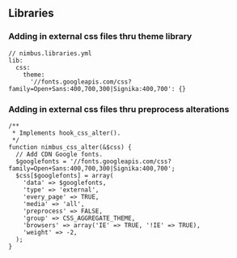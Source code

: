 ## Libraries

### Adding in external css files thru theme library

```
// nimbus.libraries.yml
lib:
  css:
    theme:
      '//fonts.googleapis.com/css?family=Open+Sans:400,700,300|Signika:400,700': {}
```   
      

### Adding in external css files thru preprocess alterations 

```
/**
 * Implements hook_css_alter().
 */
function nimbus_css_alter(&$css) {
  // Add CDN Google fonts.
  $googlefonts = '//fonts.googleapis.com/css?family=Open+Sans:400,700,300|Signika:400,700';
  $css[$googlefonts] = array(
    'data' => $googlefonts,
    'type' => 'external',
    'every_page' => TRUE,
    'media' => 'all',
    'preprocess' => FALSE,
    'group' => CSS_AGGREGATE_THEME,
    'browsers' => array('IE' => TRUE, '!IE' => TRUE),
    'weight' => -2,
  );
}
```